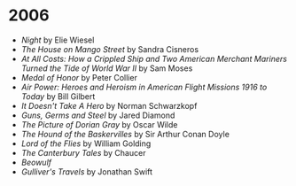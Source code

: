 # 2006

- *Night* by Elie Wiesel
- *The House on Mango Street* by Sandra Cisneros
- *At All Costs: How a Crippled Ship and Two American Merchant Mariners Turned the Tide of World War II* by Sam Moses
- *Medal of Honor* by Peter Collier
- *Air Power: Heroes and Heroism in American Flight Missions 1916 to Today* by Bill Gilbert
- *It Doesn't Take A Hero* by Norman Schwarzkopf
- *Guns, Germs and Steel* by Jared Diamond
- *The Picture of Dorian Gray* by Oscar Wilde
- *The Hound of the Baskervilles* by Sir Arthur Conan Doyle
- *Lord of the Flies* by William Golding
- *The Canterbury Tales* by Chaucer
- *Beowulf*
- *Gulliver's Travels* by Jonathan Swift